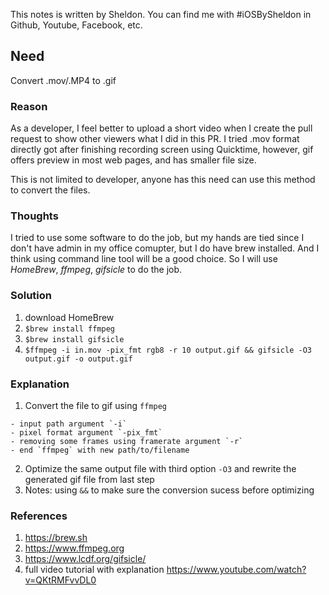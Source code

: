 This notes is written by Sheldon. You can find me with #iOSBySheldon in Github, Youtube, Facebook, etc.

## Need
Convert .mov/.MP4 to .gif
  
### Reason
As a developer, I feel better to upload a short video when I create the pull request to show other viewers what I did in this PR. I tried .mov format directly got after finishing recording screen using Quicktime, however, gif offers preview in most web pages, and has smaller file size.

This is not limited to developer, anyone has this need can use this method to convert the files.
  
### Thoughts
I tried to use some software to do the job, but my hands are tied since I don't have admin in my office comupter, but I do have brew installed. And I think using command line tool will be a good choice. So I will use *HomeBrew*, *ffmpeg*, *gifsicle* to do the job.
  
### Solution
  1. download HomeBrew
  2. `$brew install ffmpeg`
  3. `$brew install gifsicle`
  4. `$ffmpeg -i in.mov -pix_fmt rgb8 -r 10 output.gif && gifsicle -O3 output.gif -o output.gif`

### Explanation 
  1. Convert the file to gif using `ffmpeg` 
  
    - input path argument `-i`
    - pixel format argument `-pix_fmt`
    - removing some frames using framerate argument `-r`
    - end `ffmpeg` with new path/to/filename
  2. Optimize the same output file with third option `-O3` and rewrite the generated gif file from last step
  3. Notes: using `&&` to make sure the conversion sucess before optimizing
  
### References
  1. https://brew.sh
  2. https://www.ffmpeg.org
  3. https://www.lcdf.org/gifsicle/
  4. full video tutorial with explanation https://www.youtube.com/watch?v=QKtRMFvvDL0
  